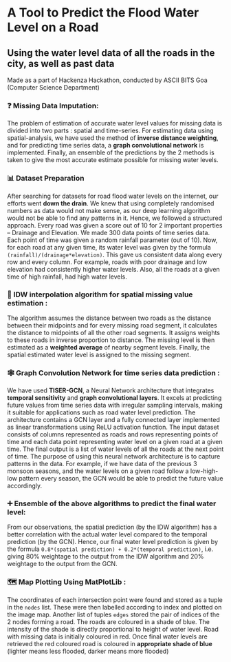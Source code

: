 # A Tool to Predict the Flood Water Level on a Road
## Using the water level data of all the roads in the city, as well as past data
Made as a part of Hackenza Hackathon, conducted by ASCII BITS Goa (Computer Science Department)

### ❓ Missing Data Imputation:
The problem of estimation of accurate water level values for missing data is divided into two parts : spatial and time-series. For estimating data using spatial-analysis, we have used the method of **inverse distance weighting**, and for predicting time series data, a **graph convolutional network** is implemented. Finally, an ensemble of the predictions by the 2 methods is taken to give the most accurate estimate possible for missing water levels.

### 📊 Dataset Preparation
After searching for datasets for road flood water levels on the internet, our efforts went **down the drain**. We knew that using completely randomised numbers as data would not make sense, as our deep learning algorithm would not be able to find any patterns in it. Hence, we followed a structured approach. Every road was given a score out of 10 for 2 important properties – Drainage and Elevation. We made 300 data points of time series data. Each point of time was given a random rainfall parameter (out of 10). Now, for each road at any given time, its water level was given by the formula `(rainfall)/(drainage*elevation)`. This gave us consistent data along every row and every  column. For example, roads with poor drainage and low elevation had consistently higher water levels. Also, all the roads at a given time of high rainfall, had high water levels.

### 📏 IDW interpolation algorithm for spatial missing value estimation :  
The algorithm assumes the distance between two roads as the distance between their midpoints and for every missing road segment, it calculates the distance to midpoints of all the other road segments. It assigns weights to these roads in inverse proportion to distance. The missing level is then estimated as a **weighted average** of nearby segment levels. Finally, the spatial estimated water level is assigned to the missing segment. 

### 🕸️ Graph Convolution Network for time series data prediction : 
We have used **TISER-GCN**, a Neural Network architecture that integrates **temporal sensitivity** and **graph convolutional layers**. It excels at predicting future values from time series data with irregular sampling intervals, making it suitable for applications such as road water level prediction.  The architecture contains a GCN layer and a fully connected layer implemented as linear transformations using ReLU activation function. The input dataset consists of columns represented as roads and rows representing points of time and each data point representing water level on a given road at a given time. The final output is a list of water levels of all the roads at the next point of time. The purpose of using this neural network architecture is to capture patterns in the data. For example, if we have data of the previous 3 monsoon seasons, and the water levels on a given road follow a low-high-low pattern every season, the GCN would be able to predict the future value accordingly.

### ➕ Ensemble of the above algorithms to predict the final water level:
From our observations, the spatial prediction (by the IDW algorithm) has a better correlation with the actual water level compared to the temporal prediction (by the GCN). Hence, our final water level prediction is given by the formula `0.8*(spatial prediction) + 0.2*(temporal prediction)`, i.e. giving 80% weightage to the output from the IDW algorithm and 20% weightage to the output from the GCN. 

### 🗺️ Map Plotting Using MatPlotLib :
The coordinates of each intersection point were found and stored as a tuple in the `nodes` list. These were then labelled according to index and plotted on the image map. Another list of tuples `edges` stored the pair of indices of the 2 nodes forming a road. The roads are coloured in a shade of blue. The intensity of the shade is directly proportional to height of water level. Road with missing data is initially coloured in red. Once final water levels are retrieved the red coloured road is coloured in **appropriate shade of blue** (lighter means less flooded, darker means more flooded)
